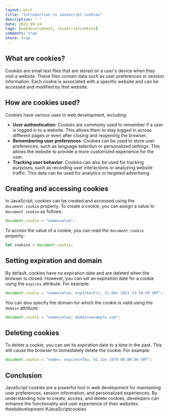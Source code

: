 ```yaml
---
layout: post
title: "Introduction to JavaScript cookies"
description: " "
date: 2023-09-24
tags: [webdevelopment, JavaScriptcookies]
comments: true
share: true
---
```


## What are cookies?

Cookies are small text files that are stored on a user's device when they visit a website. These files contain data such as user preferences or session information. Each cookie is associated with a specific website and can be accessed and modified by that website.

## How are cookies used?

Cookies have various uses in web development, including:

- **User authentication**: Cookies are commonly used to remember if a user is logged in to a website. This allows them to stay logged in across different pages or even after closing and reopening the browser.
- **Remembering user preferences**: Cookies can be used to store user preferences, such as language selection or personalized settings. This allows the website to provide a more customized experience for the user.
- **Tracking user behavior**: Cookies can also be used for tracking purposes, such as recording user interactions or analyzing website traffic. This data can be used for analytics or targeted advertising.

## Creating and accessing cookies

In JavaScript, cookies can be created and accessed using the `document.cookie` property. To create a cookie, you can assign a value to `document.cookie` as follows:

```javascript
document.cookie = "name=value";
```

To access the value of a cookie, you can read the `document.cookie` property:

```javascript
let cookies = document.cookie;
```

## Setting expiration and domain

By default, cookies have no expiration date and are deleted when the browser is closed. However, you can set an expiration date for a cookie using the `expires` attribute. For example:

```javascript
document.cookie = "name=value; expires=Fri, 31 Dec 2021 23:59:59 GMT";
```

You can also specify the domain for which the cookie is valid using the `domain` attribute:

```javascript
document.cookie = "name=value; domain=example.com";
```

## Deleting cookies

To delete a cookie, you can set its expiration date to a time in the past. This will cause the browser to immediately delete the cookie. For example:

```javascript
document.cookie = "name=; expires=Thu, 01 Jan 1970 00:00:00 GMT";
```

## Conclusion

JavaScript cookies are a powerful tool in web development for maintaining user preferences, session information, and personalized experiences. By understanding how to create, access, and delete cookies, developers can enhance the functionality and user experience of their websites. #webdevelopment #JavaScriptcookies